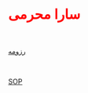 <html>
<head>
<h1 style="color:red">
سارا محرمی
</h1>
<br/>
</head>
<body>


<a href="#">رزومه</a>

<br/>

<a href="#">SOP</a>


</body>
</html>
